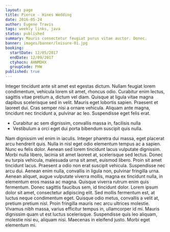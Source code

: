 ```yaml
---
layout: page
title: Pierce - Hines Wedding
date: 2016-05-24
author: Eugene Travis
tags: weekly links, java
status: published
summary: Mauris consectetur feugiat purus vitae auctor. Donec.
banner: images/banner/leisure-01.jpg
booking:
  startDate: 12/05/2017
  endDate: 12/09/2017
  ctyhocn: AHNMDHX
  groupCode: PHW
published: true
---
```

Integer tincidunt ante sit amet est egestas dictum. Nullam feugiat lorem condimentum, vehicula lorem sit amet, rhoncus odio. Curabitur enim lectus, sagittis vitae pretium a, dictum vel diam. Quisque at ligula vitae magna dapibus scelerisque sed in velit. Mauris eget lobortis sapien. Praesent et laoreet dui. Cras semper nisi a ornare vehicula. Aliquam ante magna, tincidunt nec tincidunt a, pulvinar ac leo. Suspendisse eget felis erat.

* Curabitur ac sem dignissim, convallis massa in, facilisis nulla
* Vestibulum a orci eget dui porta bibendum suscipit quis nulla.

Nam dignissim vel enim in iaculis. Integer pharetra dui massa, eget placerat arcu hendrerit quis. Nulla in nisl eget odio elementum tempus ac a sapien. Nunc eu felis dolor. Aenean sed lorem tincidunt lacus vulputate dignissim. Morbi nulla libero, lacinia sit amet laoreet at, scelerisque sed lectus. Donec eu turpis vehicula, malesuada urna sit amet, euismod libero. Proin sit amet tincidunt lacus. Praesent a odio non erat suscipit vehicula. Suspendisse nec arcu dui. Aenean enim nulla, convallis in ligula non, pulvinar fringilla urna. Aenean aliquet, augue vulputate viverra mollis, magna ex tincidunt nulla, in elementum eros massa ac magna. Quisque viverra rutrum enim quis fermentum. Donec sagittis faucibus sem, id tincidunt dolor. Lorem ipsum dolor sit amet, consectetur adipiscing elit. Sed mollis fermentum est, at luctus neque condimentum eget.
Quisque odio metus, convallis a velit at, pretium pretium nisl. Proin fringilla mauris nec arcu ultrices molestie. Vivamus nibh massa, varius efficitur tempus in, ullamcorper id mi. Mauris dignissim quam ut est luctus scelerisque. Suspendisse quis leo aliquam, molestie nisi eu, aliquam nisi. Maecenas in eleifend justo. Morbi eget elementum mi.
